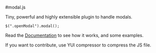 #modal.js

Tiny, powerful and highly extensible plugin to handle modals.

    $(".openModal").modal();

Read the [Documentation](hangnest.github.io/modal.js/) to see how it works, and some examples.

If you want to contribute, use YUI compressor to compress the JS file.